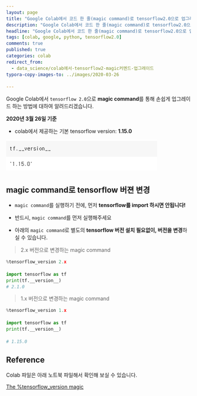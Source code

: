 ```yaml
---
layout: page
title: "Google Colab에서 코드 한 줄(magic command)로 tensorflow2.0으로 업그레이드"
description: "Google Colab에서 코드 한 줄(magic command)로 tensorflow2.0으로 업그레이드하는 방법에 대하여 알려드립니다."
headline: "Google Colab에서 코드 한 줄(magic command)로 tensorflow2.0으로 업그레이드하는 방법에 대하여 알려드립니다."
tags: [colab, google, python, tensorflow2.0]
comments: true
published: true
categories: colab
redirect_from:
  - data_science/colab에서-tensorflow2-magic커멘드-업그레이드
typora-copy-images-to: ../images/2020-03-26

---
```




Google Colab에서 `tensorflow 2.0`으로 **magic command**를 통해 손쉽게 업그레이드 하는 방법에 대하여 알려드리겠습니다.

**2020년 3월 26일 기준**

- colab에서 제공하는 기본 tensorflow version: **1.15.0**



![image-20200326170958836](../images/2020-03-26/image-20200326170958836.png)



## magic command로 tensorflow 버젼 변경

* `magic command`를 실행하기 전에, 먼저 **tensorflow를 import 하시면 안됩니다!**

* 반드시, `magic command`를 먼저 실행해주세요
* 아래의 `magic command`로 별도의 **tensorflow 버전 설치 필요없이, 버전을 변경**하실 수 있습니다.



> 2.x 버전으로 변경하는 magic command

```python
%tensorflow_version 2.x

import tensorflow as tf
print(tf.__version__)
# 2.1.0
```



> 1.x 버전으로 변경하는 magic command

```python
%tensorflow_version 1.x

import tensorflow as tf
print(tf.__version__)

# 1.15.0
```



## Reference

 Colab 파일은 아래 노트북 파일해서 확인해 보실 수 있습니다.

[The %tensorflow_version magic](https://colab.research.google.com/notebooks/tensorflow_version.ipynb)

